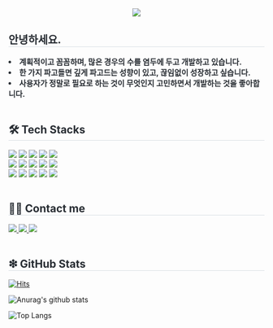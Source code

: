 <div align= "center">
  <img src="https://capsule-render.vercel.app/api?type=waving&color=gradient&height=180&text=Back-end%20Developer%20/%20이성민&animation=fadeIn&fontColor=000000&fontSize=40" />
</div>

<div style="text-align: left;"> 
  <h2 style="border-bottom: 1px solid #d8dee4; color: #282d33;"> 안녕하세요. </h2>  
  <div style="font-weight: 700; font-size: 15px; text-align: left; color: #282d33;">
    <li> 계획적이고 꼼꼼하며, 많은 경우의 수를 염두에 두고 개발하고 있습니다.</li>
    <li> 한 가지 파고들면 깊게 파고드는 성향이 있고, 끊임없이 성장하고 싶습니다.</li>
    <li> 사용자가 정말로 필요로 하는 것이 무엇인지 고민하면서 개발하는 것을 좋아합니다.
  </div> 
</div>
<br/>
<div style="text-align: left;">
  <h2 style="border-bottom: 1px solid #d8dee4; color: #282d33;"> 🛠️ Tech Stacks </h2>
  <div style="margin: ; text-align: left;" "text-align: left;"> <img src="https://img.shields.io/badge/Java-007396?style=flat-square&logo=Java&logoColor=white">
    <img src="https://img.shields.io/badge/Spring-6DB33F?style=flat-square&logo=Spring&logoColor=white">
    <img src="https://img.shields.io/badge/Spring Boot-6DB33F?style=flat-square&logo=Spring Boot&logoColor=white">
    <img src="https://img.shields.io/badge/Oracle-F80000?style=flat-square&logo=Oracle&logoColor=white">
    <img src="https://img.shields.io/badge/MySQL-4479A1?style=flat-square&logo=MySQL&logoColor=white">
    <br/>
    <img src="https://img.shields.io/badge/MongoDB-47A248?style=flat-square&logo=MongoDB&logoColor=white">
    <img src="https://img.shields.io/badge/Amazon AWS-232F3E?style=flat-square&logo=Amazon AWS&logoColor=white">
    <img src="https://img.shields.io/badge/Amazon S3-569A31?style=flat-square&logo=Amazon S3&logoColor=white">
    <img src="https://img.shields.io/badge/Apache Tomcat-F8DC75?style=flat-square&logo=Apache Tomcat&logoColor=white">
    <img src="https://img.shields.io/badge/Docker-2496ED?style=flat-square&logo=Docker&logoColor=white">
    <br/>
    <img src="https://img.shields.io/badge/Vue.js-4FC08D?style=flat-square&logo=Vue.js&logoColor=white">
    <img src="https://img.shields.io/badge/Javascript-F7DF1E?style=flat-square&logo=Javascript&logoColor=white">
    <img src="https://img.shields.io/badge/AngularJS-E23237?style=flat-square&logo=AngularJS&logoColor=white">
    <img src="https://img.shields.io/badge/Git-F05032?style=flat-square&logo=Git&logoColor=white">
    <img src="https://img.shields.io/badge/Slack-4A154B?style=flat-square&logo=Slack&logoColor=white">
    <br/>
  </div>
</div>
<br/>
<div style="text-align: left;">
  <h2 style="border-bottom: 1px solid #d8dee4; color: #282d33;"> 🧑‍💻 Contact me </h2>
  <div style="text-align: left;">
    <a href=mailto:qqwer153@gmail.com> <img src="https://img.shields.io/badge/Gmail-EA4335?style=flat-square&logo=Gmail&logoColor=white&link=mailto:qqwer153@gmail.com"> </a>
    <a href=https://lisc.tistory.com/> <img src="https://img.shields.io/badge/Tistory-000000?style=flat-square&logo=Tistory&logoColor=white&link=https://lisc.tistory.com/"> </a>
    <a href=https://lisc.notion.site/lisc/16ab625eba2944b48c55ae14b9f33c12> <img src="https://img.shields.io/badge/Notion-000000?style=flat-square&logo=Notion&logoColor=white&link=https://lisc.notion.site/lisc/16ab625eba2944b48c55ae14b9f33c12"> </a>
  </div>
</div>
<br/>
<div style="text-align: left;">
  <h2 style="border-bottom: 1px solid #d8dee4; color: #282d33;"> ❇ GitHub Stats </h2>
</div>

[![Hits](https://hits.seeyoufarm.com/api/count/incr/badge.svg?url=https%3A%2F%2Fgithub.com%2Flas139&count_bg=%2379C83D&title_bg=%23555555&icon=&icon_color=%23E7E7E7&title=hits&edge_flat=false)](https://hits.seeyoufarm.com)

![Anurag's github stats](https://github-readme-stats-gsz5.vercel.app/api?username=las139&show_icons=true&theme=tokyonight)

![Top Langs](https://github-readme-stats-gsz5.vercel.app/api/top-langs/?username=las139&layout=compact&theme=tokyonight)
